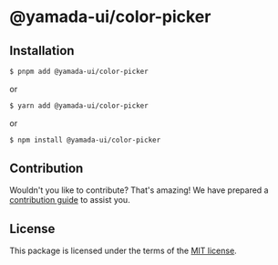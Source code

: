 # @yamada-ui/color-picker

## Installation

```sh
$ pnpm add @yamada-ui/color-picker
```

or

```sh
$ yarn add @yamada-ui/color-picker
```

or

```sh
$ npm install @yamada-ui/color-picker
```

## Contribution

Wouldn't you like to contribute? That's amazing! We have prepared a [contribution guide](./CONTRIBUTING.md) to assist you.

## License

This package is licensed under the terms of the
[MIT license](https://github.com/hirotomoyamada/yamada-ui/blob/main/LICENSE).
